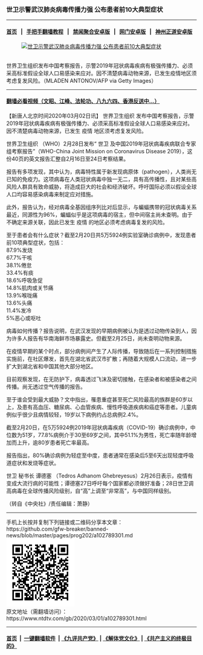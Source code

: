 ### 世卫示警武汉肺炎病毒传播力强 公布患者前10大典型症状
------------------------

#### [首页](https://github.com/gfw-breaker/banned-news/blob/master/README.md) &nbsp;&nbsp;|&nbsp;&nbsp; [手把手翻墙教程](https://github.com/gfw-breaker/guides/wiki) &nbsp;&nbsp;|&nbsp;&nbsp; [禁闻聚合安卓版](https://github.com/gfw-breaker/bn-android) &nbsp;&nbsp;|&nbsp;&nbsp; [网门安卓版](https://github.com/oGate2/oGate) &nbsp;&nbsp;|&nbsp;&nbsp; [神州正道安卓版](https://github.com/SzzdOgate/update) 



<div><div class="featured_image">
 <a href="https://i.ntdtv.com/assets/uploads/2020/03/GettyImages-1204299946.jpg" target="_blank">
  <figure>
   <img alt="世卫示警武汉肺炎病毒传播力强 公布患者前10大典型症状" src="https://i.ntdtv.com/assets/uploads/2020/03/GettyImages-1204299946-800x450.jpg"/>
  </figure><br/>
 </a>
 <span class="caption">
  世界卫生组织发布中国考察报告，示警2019年冠状病毒疾病有极强传播力、必须采高标准假设全球人口易感染来应对。因不清楚病毒动物来源，已发生疫情地区须考虑复发风险。（MLADEN ANTONOV/AFP via Getty Images）
 </span>
</div>
</div><hr/>

#### [翻墙必看视频（文昭、江峰、法轮功、八九六四、香港反送中...）](https://github.com/gfw-breaker/banned-news/blob/master/pages/link3.md)

<div><div class="post_content" itemprop="articleBody">
 <p>
  【新唐人北京时间2020年03月02日讯】
  <ok href="https://www.ntdtv.com/gb/世界卫生组织.htm">
   世界卫生组织
  </ok>
  发布中国考察报告，示警2019年冠状病毒疾病有极强传播力、必须采高标准假设全球人口易感染来应对。因不清楚病毒动物来源，已发生
  <ok href="https://www.ntdtv.com/gb/疫情.htm">
   疫情
  </ok>
  地区须考虑复发风险。
 </p>
 <p>
  <ok href="https://www.ntdtv.com/gb/世界卫生组织.htm">
   世界卫生组织
  </ok>
  （WHO）2月28日发布“
  <ok href="https://www.ntdtv.com/gb/世卫.htm">
   世卫
  </ok>
  及中国2019年冠状病毒疾病联合专家组考察报告”（WHO-China Joint Mission on Coronavirus Disease 2019），这份40页的英文报告汇整自2月16日至24日考察结果。
 </p>
 <p>
  报告有多项发现，其中认为，病毒特性属于新发现病原体（pathogen），人类尚无已知的免疫力。这项病毒在人类冠状病毒中独一无二，具有高传播性，且对某些高风险人群具有致命威胁，将造成巨大的社会和经济破坏。呼吁国际必须以假设全球人口均容易感染病毒来制定应对措施。
 </p>
 <p>
  此外，报告认为，经对病毒全基因组序列比对后显示，与蝙蝠携带的冠状病毒关系最近，同源性为96%，蝙蝠似乎是这项病毒的宿主，但中间宿主尚未查明。由于不确定来源关联，因此已发生
  <ok href="https://www.ntdtv.com/gb/疫情.htm">
   疫情
  </ok>
  的地区必须考虑病毒复发的风险。
 </p>
 <p>
  至于患者会有什么症状？截至2月20日共5万5924例实验室确诊病例中，发现患者前10项典型症状，包括：
  <br/>
  87.9%发烧
  <br/>
  67.7%干咳
  <br/>
  38.1%倦怠
  <br/>
  33.4%有痰
  <br/>
  18.6%呼吸急促
  <br/>
  14.8%肌肉或关节痛
  <br/>
  13.9%喉咙痛
  <br/>
  13.6%头痛
  <br/>
  11.4%发冷
  <br/>
  5%恶心或呕吐
 </p>
 <p>
  病毒如何传播？报告说明，在武汉发现的早期病例被认为是透过动物传染到人，因为许多人报告有华南海鲜市场暴露史。但截至2月25日，尚未查明动物来源。
 </p>
 <p>
  在疫情早期的某个时点，部分病例间产生了人际传播，导致随后在一系列控制措施实施前，在社区爆发，首先在湖北省武汉市扩散；再随着大规模人口流动，进一步扩大到湖北省和中国其他大部分地区。
 </p>
 <p>
  目前观察发现，在无防护下，病毒透过飞沫及密切接触，在感染者和被感染者之间传播。尚无透过空气传播的报告。
 </p>
 <p>
  至于谁会受到最大威胁？文中指出，罹患重症甚至死亡风险最高的族群是60岁以上，及患有高血压、糖尿病、心血管疾病、慢性呼吸道疾病和癌症等患者。儿童病例似乎很少且病情较轻，19岁以下病例约占总病例2.4%。
 </p>
 <p>
  截至2月20日，在5万5924例2019年冠状病毒疾病（COVID-19）确诊病例中，中位数为51岁，77.8%病例介于30至69岁之间，其中51.1%为男性，死亡率随年龄增加而上升，逾80岁患者死亡率最高。
 </p>
 <p>
  报告指出，80%确诊病例为轻症至中度，患者通常在感染后5至6天出现轻度呼吸道症状和发烧等症状。
 </p>
 <p>
  <ok href="https://www.ntdtv.com/gb/世卫.htm">
   世卫
  </ok>
  秘书长
  <ok href="https://www.ntdtv.com/gb/谭德塞.htm">
   谭德塞
  </ok>
  （Tedros Adhanom Ghebreyesus）2月26日表示，疫情有变成大流行病的可能性；谭德塞27日呼吁每个国家都必须做好准备；28日世卫调高病毒在全球传播风险级别，自“高”上调至“非常高”，与中国同样级别。
 </p>
 <p>
  （转自《中央社》/责任编辑：萧静）
 </p>
 <div class="single_ad">
 </div>
</div>
</div>
<hr/>
手机上长按并复制下列链接或二维码分享本文章：<br/>
https://github.com/gfw-breaker/banned-news/blob/master/pages/prog202/a102789301.md <br/>
<a href='https://github.com/gfw-breaker/banned-news/blob/master/pages/prog202/a102789301.md'><img src='https://github.com/gfw-breaker/banned-news/blob/master/pages/prog202/a102789301.md.png'/></a> <br/>
原文地址（需翻墙访问）：https://www.ntdtv.com/gb/2020/03/01/a102789301.html


------------------------
#### [首页](https://github.com/gfw-breaker/banned-news/blob/master/README.md) &nbsp;|&nbsp; [一键翻墙软件](https://github.com/gfw-breaker/nogfw/blob/master/README.md) &nbsp;| [《九评共产党》](https://github.com/gfw-breaker/9ping.md/blob/master/README.md#九评之一评共产党是什么) | [《解体党文化》](https://github.com/gfw-breaker/jtdwh.md/blob/master/README.md) | [《共产主义的终极目的》](https://github.com/gfw-breaker/gczydzjmd.md/blob/master/README.md)


<img src='http://gfw-breaker.win/banned-news/pages/prog202/a102789301.md' width='0px' height='0px'/>